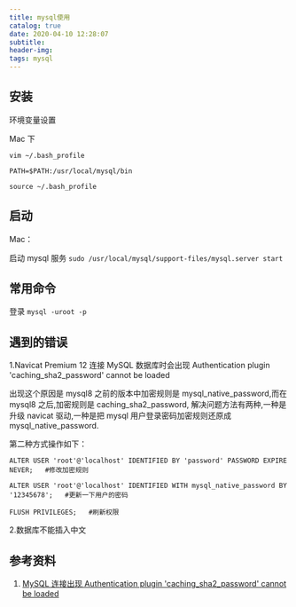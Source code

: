 ```yaml
---
title: mysql使用
catalog: true
date: 2020-04-10 12:28:07
subtitle:
header-img:
tags: mysql
---
```


## 安装

环境变量设置

Mac 下

```shell
vim ~/.bash_profile

PATH=$PATH:/usr/local/mysql/bin

source ~/.bash_profile
```

## 启动

Mac：

启动 mysql 服务 `sudo /usr/local/mysql/support-files/mysql.server start`

## 常用命令

登录 `mysql -uroot -p`

## 遇到的错误

1.Navicat Premium 12 连接 MySQL 数据库时会出现 Authentication plugin 'caching_sha2_password' cannot be loaded

出现这个原因是 mysql8 之前的版本中加密规则是 mysql_native_password,而在 mysql8 之后,加密规则是 caching_sha2_password, 解决问题方法有两种,一种是升级 navicat 驱动,一种是把 mysql 用户登录密码加密规则还原成 mysql_native_password.

第二种方式操作如下：

```shell
ALTER USER 'root'@'localhost' IDENTIFIED BY 'password' PASSWORD EXPIRE NEVER;   #修改加密规则

ALTER USER 'root'@'localhost' IDENTIFIED WITH mysql_native_password BY '12345678';   #更新一下用户的密码

FLUSH PRIVILEGES;   #刷新权限
```

2.数据库不能插入中文

## 参考资料

1. [MySQL 连接出现 Authentication plugin 'caching_sha2_password' cannot be loaded](https://www.cnblogs.com/zhurong/p/9898675.html)
